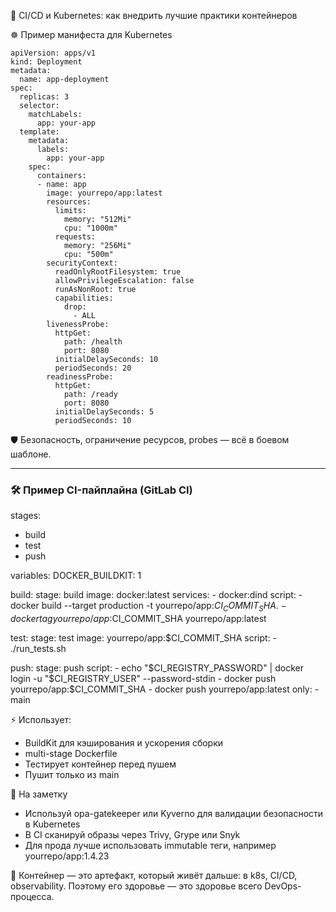 🔁 CI/CD и Kubernetes: как внедрить лучшие практики контейнеров

 ☸️ Пример манифеста для Kubernetes

```
apiVersion: apps/v1
kind: Deployment
metadata:
  name: app-deployment
spec:
  replicas: 3
  selector:
    matchLabels:
      app: your-app
  template:
    metadata:
      labels:
        app: your-app
    spec:
      containers:
      - name: app
        image: yourrepo/app:latest
        resources:
          limits:
            memory: "512Mi"
            cpu: "1000m"
          requests:
            memory: "256Mi"
            cpu: "500m"
        securityContext:
          readOnlyRootFilesystem: true
          allowPrivilegeEscalation: false
          runAsNonRoot: true
          capabilities:
            drop:
              - ALL
        livenessProbe:
          httpGet:
            path: /health
            port: 8080
          initialDelaySeconds: 10
          periodSeconds: 20
        readinessProbe:
          httpGet:
            path: /ready
            port: 8080
          initialDelaySeconds: 5
          periodSeconds: 10
```

🛡 Безопасность, ограничение ресурсов, probes — всё в боевом шаблоне.

---

### 🛠 Пример CI-пайплайна (GitLab CI)


stages:
  - build
  - test
  - push

variables:
  DOCKER_BUILDKIT: 1

build:
  stage: build
  image: docker:latest
  services:
    - docker:dind
  script:
    - docker build --target production -t yourrepo/app:$CI_COMMIT_SHA .
    - docker tag yourrepo/app:$CI_COMMIT_SHA yourrepo/app:latest

test:
  stage: test
  image: yourrepo/app:$CI_COMMIT_SHA
  script:
    - ./run_tests.sh

push:
  stage: push
  script:
    - echo "$CI_REGISTRY_PASSWORD" | docker login -u "$CI_REGISTRY_USER" --password-stdin
    - docker push yourrepo/app:$CI_COMMIT_SHA
    - docker push yourrepo/app:latest
  only:
    - main


⚡ Использует:
- BuildKit для кэширования и ускорения сборки  
- multi-stage Dockerfile  
- Тестирует контейнер перед пушем  
- Пушит только из main

📌 На заметку
- Используй opa-gatekeeper или Kyverno для валидации безопасности в Kubernetes  
- В CI сканируй образы через Trivy, Grype или Snyk  
- Для прода лучше использовать immutable теги, например yourrepo/app:1.4.23

🧠 Контейнер — это артефакт, который живёт дальше: в k8s, CI/CD, observability. Поэтому его здоровье — это здоровье всего DevOps-процесса.